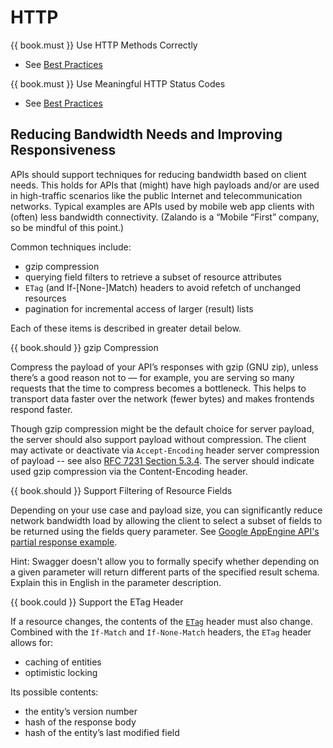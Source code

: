 # HTTP

{{ book.must }} Use HTTP Methods Correctly

* See [Best Practices](https://docs.google.com/document/d/1Dqgkfxm2Jt9mVSraOYWSfKq3cKaZwf_VOgYDRuUf7kI/edit#heading=h.nkp61pevkdh6)

{{ book.must }} Use Meaningful HTTP Status Codes

* See [Best Practices](https://docs.google.com/document/d/1Dqgkfxm2Jt9mVSraOYWSfKq3cKaZwf_VOgYDRuUf7kI/edit#heading=h.nkp61pevkdh6)

## Reducing Bandwidth Needs and Improving Responsiveness

APIs should support techniques for reducing bandwidth based on client needs. This holds for APIs
that (might) have high payloads and/or are used in high-traffic scenarios like the public Internet
and telecommunication networks. Typical examples are APIs used by mobile web app clients with
(often) less bandwidth connectivity. (Zalando is a “Mobile “First” company, so be mindful of this
point.)  

Common techniques include: 

* gzip compression
* querying field filters to retrieve a subset of resource attributes
* `ETag` (and If-[None-]Match) headers to avoid refetch of unchanged resources
* pagination for incremental access of larger (result) lists

Each of these items is described in greater detail below.

{{ book.should }} gzip Compression

Compress the payload of your API’s responses with gzip (GNU zip), unless there’s a good reason not
to — for example,  you are serving so many requests that the time to compress becomes a bottleneck.
This helps to transport data faster over the network (fewer bytes) and makes frontends respond faster.

Though gzip compression might be the default choice for server payload, the server should also
support payload without compression. The client may activate or deactivate via `Accept-Encoding`
header server compression of payload -- see also [RFC 7231 Section
5.3.4](http://tools.ietf.org/html/rfc7231#section-5.3.4). The server should indicate used gzip
compression via the Content-Encoding header.
 
{{ book.should }} Support Filtering of Resource Fields

Depending on your use case and payload size, you can significantly reduce network bandwidth load by
allowing the client to select a subset of fields to be returned using the fields query parameter.
See [Google AppEngine API's partial response
example](https://cloud.google.com/appengine/docs/python/taskqueue/rest/performance#partial-response). 

Hint: Swagger doesn't allow you to formally specify  whether depending on a given parameter will
return different parts of the specified result schema. Explain this in English in the parameter
description.

{{ book.could }} Support the ETag Header

If a resource changes, the contents of the [`ETag`](https://en.wikipedia.org/wiki/HTTP_ETag) header
must also change. Combined with the `If-Match` and `If-None-Match` headers, the `ETag` header allows
for:

* caching of entities
* optimistic locking

Its possible contents:

* the entity’s version number
* hash of the response body
* hash of the entity’s last modified field
